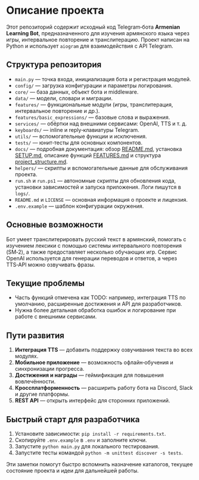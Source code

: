 # Описание проекта

Этот репозиторий содержит исходный код Telegram‑бота **Armenian Learning Bot**, предназначенного для изучения армянского языка через игры, интервальное повторение и транслитерацию. Проект написан на Python и использует `aiogram` для взаимодействия с API Telegram.

## Структура репозитория

- `main.py` — точка входа, инициализация бота и регистрация модулей.
- `config/` — загрузка конфигурации и параметры логирования.
- `core/` — база данных, объект бота и middleware.
- `data/` — модели, словари и миграции.
- `features/` — функциональные модули (игры, транслитерация, интервальное повторение и др.).
- `features/basic_expressions/` — базовые слова и выражения.
- `services/` — обёртки над внешними сервисами: OpenAI, TTS и т. д.
- `keyboards/` — inline и reply‑клавиатуры Telegram.
- `utils/` — вспомогательные функции и исключения.
- `tests/` — юнит‑тесты для основных компонентов.
- `docs/` — подробная документация: обзор [README.md](docs/README.md), установка [SETUP.md](docs/SETUP.md), описание функций [FEATURES.md](docs/FEATURES.md) и структура [project_structure.md](docs/project_structure.md).
- `helpers/` — скрипты и вспомогательные данные для обслуживания проекта.
- `run.sh` и `run.ps1` — автономные скрипты для обновления кода,
  установки зависимостей и запуска приложения. Логи пишутся в `logs/`.
- `README.md` и `LICENSE` — основная информация о проекте и лицензия.
- `.env.example` — шаблон конфигурации окружения.

## Основные возможности

Бот умеет транслитерировать русский текст в армянский, помогать с изучением лексики с помощью системы интервального повторения (SM‑2), а также предоставляет несколько обучающих игр. Сервис OpenAI используется для генерации переводов и ответов, а через TTS‑API можно озвучивать фразы.

## Текущие проблемы

- Часть функций отмечена как TODO: например, интеграция TTS по умолчанию, расширенные достижения и API для разработчиков.
- Нужна более детальная обработка ошибок и логирование при работе с внешними сервисами.

## Пути развития

1. **Интеграция TTS** — добавить поддержку озвучивания текста во всех модулях.
2. **Мобильное приложение** — возможность офлайн‑обучения и синхронизации прогресса.
3. **Достижения и награды** — геймификация для повышения вовлечённости.
4. **Кроссплатформенность** — расширить работу бота на Discord, Slack и другие платформы.
5. **REST API** — открыть интерфейс для сторонних приложений.

## Быстрый старт для разработчика

1. Установите зависимости: `pip install -r requirements.txt`.
2. Скопируйте `.env.example` в `.env` и заполните ключи.
3. Запустите `python main.py` для локального тестирования.
4. Запустите тесты командой `python -m unittest discover -s tests`.

Эти заметки помогут быстро вспомнить назначение каталогов, текущее состояние проекта и идеи для дальнейшей работы.
